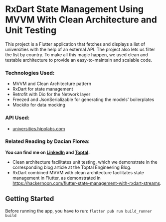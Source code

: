 # RxDart State Management Using MVVM With Clean Architecture and Unit Testing

This project is a Flutter application that fetches and displays a list of universities with the help of an external API. The project also lets us filter the list by country. To make all this magic happen, we used clean and testable architecture to provide an easy-to-maintain and scalable code.

### Technologies Used:

* MVVM and Clean Architecture pattern
* RxDart for state management
* Retrofit with Dio for the Network layer
* Freezed and JsonSerializable for generating the models' boilerplates
* Mockito for data mocking

### API Used:
* [universities.hipolabs.com](http://universities.hipolabs.com/search)

### Related Reading by Dacian Florea:
<b>You can find me on [LinkedIn](https://www.linkedin.com/in/dacian-florea/) and [Toptal](https://www.toptal.com/resume/dacian-florea).</b>

* Clean architecture facilitates unit testing, which we demonstrate in the corresponding blog article at the Toptal Engineering Blog.
* RxDart combined MVVM with clean architecture facilitates state management in Flutter, as demonstrated in https://hackernoon.com/flutter-state-management-with-rxdart-streams.

## Getting Started

Before running the app, you have to run: `flutter pub run build_runner build`
